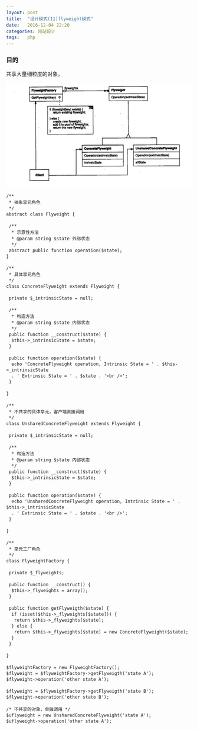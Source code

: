 ```yaml
---
layout: post
title:  "设计模式(11)flyweight模式"
date:   2016-12-04 22:20
categories: 网站设计
tags:   php
---
```


###  目的

共享大量细粒度的对象。


![flyweight](/images/design_patterns/flyweight.png)



    /**
     * 抽象享元角色
     */
    abstract class Flyweight {
      
     /**
      * 示意性方法
      * @param string $state 外部状态
      */
     abstract public function operation($state);
    }
      
    /**
     * 具体享元角色
     */
    class ConcreteFlyweight extends Flyweight {
      
     private $_intrinsicState = null;
      
     /**
      * 构造方法
      * @param string $state 内部状态
      */
     public function __construct($state) {
      $this->_intrinsicState = $state;
     }
      
     public function operation($state) {
      echo 'ConcreteFlyweight operation, Intrinsic State = ' . $this->_intrinsicState
      . ' Extrinsic State = ' . $state . '<br />';
     }
      
    }
      
    /**
     * 不共享的具体享元，客户端直接调用
     */
    class UnsharedConcreteFlyweight extends Flyweight {
      
     private $_intrinsicState = null;
      
     /**
      * 构造方法
      * @param string $state 内部状态
      */
     public function __construct($state) {
      $this->_intrinsicState = $state;
     }
      
     public function operation($state) {
      echo 'UnsharedConcreteFlyweight operation, Intrinsic State = ' . $this->_intrinsicState
      . ' Extrinsic State = ' . $state . '<br />';
     }
      
    }
      
    /**
     * 享元工厂角色
     */
    class FlyweightFactory {
      
     private $_flyweights;
      
     public function __construct() {
      $this->_flyweights = array();
     }
      
     public function getFlyweigth($state) {
      if (isset($this->_flyweights[$state])) {
       return $this->_flyweights[$state];
      } else {
       return $this->_flyweights[$state] = new ConcreteFlyweight($state);
      }
     }
      
    }
      
    $flyweightFactory = new FlyweightFactory();
    $flyweight = $flyweightFactory->getFlyweigth('state A');
    $flyweight->operation('other state A');
    
    $flyweight = $flyweightFactory->getFlyweigth('state B');
    $flyweight->operation('other state B');
    
    /* 不共享的对象，单独调用 */
    $uflyweight = new UnsharedConcreteFlyweight('state A');
    $uflyweight->operation('other state A');
      
